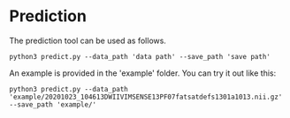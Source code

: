# Prediction 

The prediction tool can be used as follows.

```
python3 predict.py --data_path 'data path' --save_path 'save path'
```

An example is provided in the 'example' folder. You can try it out like this:

```
python3 predict.py --data_path 'example/20201023_104613DWIIVIMSENSE13PF07fatsatdefs1301a1013.nii.gz' --save_path 'example/'
```
